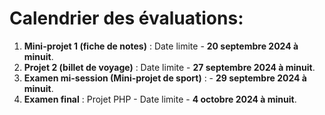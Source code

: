 # Calendrier des évaluations:

1. **Mini-projet 1 (fiche de notes)** : Date limite - **20 septembre 2024 à minuit**.
2. **Projet 2 (billet de voyage)** : Date limite - **27 septembre 2024 à minuit**.
3. **Examen mi-session (Mini-projet de sport)** : - **29 septembre 2024 à minuit**.
4. **Examen final** : Projet PHP - Date limite - **4 octobre 2024 à minuit**.

